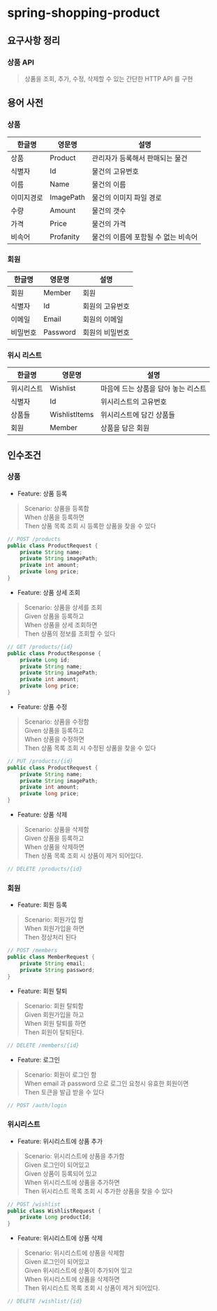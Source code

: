 # spring-shopping-product

## 요구사항 정리

### 상품 API

> 상품을 조회, 추가, 수정, 삭제할 수 있는 간단한 HTTP API 를 구현

## 용어 사전

### 상품

| 한글명   | 영문명       | 설명                   |
|-------|-----------|----------------------|
| 상품    | Product   | 관리자가 등록해서 판매되는 물건    |
| 식별자   | Id        | 물건의 고유번호             |
| 이름    | Name      | 물건의 이름               |
| 이미지경로 | ImagePath | 물건의 이미지 파일 경로        |
| 수량    | Amount    | 물건의 갯수               |
| 가격    | Price     | 물건의 가격               |
| 비속어   | Profanity | 물건의 이름에 포함될 수 없는 비속어 |

### 회원

| 한글명  | 영문명      | 설명       |
|------|----------|----------|
| 회원   | Member   | 회원       |
| 식별자  | Id       | 회원의 고유번호 |
| 이메일  | Email    | 회원의 이메일  |
| 비밀번호 | Password | 회원의 비밀번호 |

### 위시 리스트

| 한글명   | 영문명           | 설명                   |
|-------|---------------|----------------------|
| 위시리스트 | Wishlist      | 마음에 드는 상품을 담아 놓는 리스트 |
| 식별자   | Id            | 위시리스트의 고유번호          |
| 상품들   | WishlistItems | 위시리스트에 담긴 상품들        |
| 회원    | Member        | 상품을 담은 회원            |

## 인수조건

### 상품

- Feature: 상품 등록

> Scenario: 상품을 등록함<br>
> When 상품을 등록하면<br>
> Then 상품 목록 조회 시 등록한 상품을 찾을 수 있다<br>

```java
// POST /products
public class ProductRequest {
    private String name;
    private String imagePath;
    private int amount;
    private long price;
}
```

- Feature: 상품 상세 조회

> Scenario: 상품을 상세를 조회<br>
> Given 상품을 등록하고<br>
> When 상품을 상세 조회하면<br>
> Then 상품의 정보를 조회할 수 있다<br>

```java
// GET /products/{id}
public class ProductResponse {
    private Long id;
    private String name;
    private String imagePath;
    private int amount;
    private long price;
}
```

- Feature: 상품 수정

> Scenario: 상품을 수정함<br>
> Given 상품을 등록하고<br>
> When 상품을 수정하면<br>
> Then 상품 목록 조회 시 수정된 상품을 찾을 수 있다<br>

```java
// PUT /products/{id}
public class ProductRequest {
    private String name;
    private String imagePath;
    private int amount;
    private long price;
}
```

- Feature: 상품 삭제

> Scenario: 상품을 삭제함<br>
> Given 상품을 등록하고<br>
> When 상품을 삭제하면<br>
> Then 상품 목록 조회 시 상품이 제거 되어있다.<br>

```java
// DELETE /products/{id}
```

### 회원

- Feature: 회원 등록

> Scenario: 회원가입 함<br>
> When 회원가입을 하면<br>
> Then 정상처리 된다<br>

```java
// POST /members
public class MemberRequest {
    private String email;
    private String password;
}
```

- Feature: 회원 탈퇴

> Scenario: 회원 탈퇴함<br>
> Given 회원가입을 하고<br>
> When 회원 탈퇴를 하면<br>
> Then 회원이 탈퇴된다.<br>

```java
// DELETE /members/{id}
```

- Feature: 로그인

> Scenario: 회원이 로그인 함<br>
> When email 과 password 으로 로그인 요청시 유효한 회원이면<br>
> Then 토큰을 발급 받을 수 있다

```java
// POST /auth/login
```

### 위시리스트

- Feature: 위시리스트에 상품 추가

> Scenario: 위시리스트에 상품을 추가함<br>
> Given 로그인이 되어있고<br>
> Given 상품이 등록되어 있고<br>
> When 위시리스트에 상품을 추가하면<br>
> Then 위시리스트 목록 조회 시 추가한 상품을 찾을 수 있다<br>

```java
// POST /wishlist
public class WishlistRequest {
    private Long productId;
}
```

- Feature: 위시리스트에 상품 삭제

> Scenario: 위시리스트에 상품을 삭제함<br>
> Given 로그인이 되어있고<br>
> Given 위시리스트에 상품이 추가되어 있고<br>
> When 위시리스트에 상품을 삭제하면<br>
> Then 위시리스트 목록 조회 시 상품이 제거 되어있다.<br>

```java
// DELETE /wishlist/{id}
```
